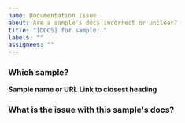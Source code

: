 ```yaml
---
name: Documentation issue
about: Are a sample's docs incorrect or unclear?
title: "[DOCS] for sample: "
labels: ""
assignees: ""
---
```


<!-- This is only for issues with the documentation in this repository. -->

### Which sample?

**Sample name or URL** **Link to closest heading**

### What is the issue with this sample's docs?

<!-- Broken link, unclear step, outdated step, etc... -->
